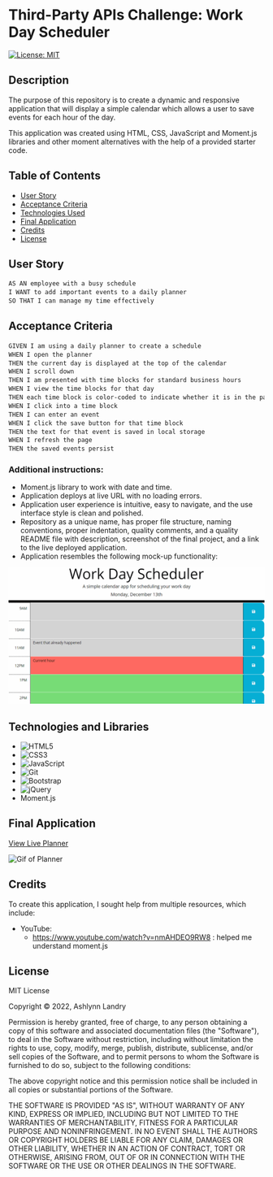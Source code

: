 # Third-Party APIs Challenge: Work Day Scheduler

[![License: MIT](https://img.shields.io/badge/License-MIT-yellow.svg)](https://opensource.org/licenses/MIT)

## Description
The purpose of this repository is to create a dynamic and responsive application that will display a simple calendar which allows a user to save events for each hour of the day.

This application was created using HTML, CSS, JavaScript and Moment.js libraries and other moment alternatives with the help of a provided starter code. 

## Table of Contents 
- [User Story](#user-story)
- [Acceptance Criteria](#acceptance-criteria)
- [Technologies Used](#technologies-and-libraries)
- [Final Application](#final-application)
- [Credits](#credits)
- [License](#license)

## User Story
```md
AS AN employee with a busy schedule
I WANT to add important events to a daily planner
SO THAT I can manage my time effectively
```

## Acceptance Criteria
```md
GIVEN I am using a daily planner to create a schedule
WHEN I open the planner
THEN the current day is displayed at the top of the calendar
WHEN I scroll down
THEN I am presented with time blocks for standard business hours
WHEN I view the time blocks for that day
THEN each time block is color-coded to indicate whether it is in the past, present, or future
WHEN I click into a time block
THEN I can enter an event
WHEN I click the save button for that time block
THEN the text for that event is saved in local storage
WHEN I refresh the page
THEN the saved events persist
```

### Additional instructions:
* Moment.js library to work with date and time.
* Application deploys at live URL with no loading errors. 
* Application user experience is intuitive, easy to navigate, and the use interface style is clean and polished.
* Repository as a unique name, has proper file structure, naming conventions, proper indentation, quality comments, and a quality README file with description, screenshot of the final project, and a link to the live deployed application.
* Application resembles the following mock-up functionality: 

![gif of mock-up](./assets/images/05-third-party-apis-homework-demo.gif)

## Technologies and Libraries
* ![HTML5](https://img.shields.io/badge/html5-%23E34F26.svg?style=for-the-badge&logo=html5&logoColor=white)
* ![CSS3](https://img.shields.io/badge/css3-%231572B6.svg?style=for-the-badge&logo=css3&logoColor=white)
* ![JavaScript](https://img.shields.io/badge/javascript-%23323330.svg?style=for-the-badge&logo=javascript&logoColor=%23F7DF1E)
* ![Git](https://img.shields.io/badge/git-%23F05033.svg?style=for-the-badge&logo=git&logoColor=white)
* ![Bootstrap](https://img.shields.io/badge/bootstrap-%23563D7C.svg?style=for-the-badge&logo=bootstrap&logoColor=white)
* ![jQuery](https://img.shields.io/badge/jquery-%230769AD.svg?style=for-the-badge&logo=jquery&logoColor=white)
* Moment.js 

## Final Application
[View Live Planner](https://ashclandry.github.io/workday-scheduler/)

![Gif of Planner](./assets/images/Daily%20Planner.gif)

## Credits
To create this application, I sought help from multiple resources, which include:

* YouTube: 
    - https://www.youtube.com/watch?v=nmAHDEO9RW8 : helped me understand moment.js 

## License 
MIT License

Copyright © 2022, Ashlynn Landry

Permission is hereby granted, free of charge, to any person obtaining a copy
of this software and associated documentation files (the "Software"), to deal
in the Software without restriction, including without limitation the rights
to use, copy, modify, merge, publish, distribute, sublicense, and/or sell
copies of the Software, and to permit persons to whom the Software is
furnished to do so, subject to the following conditions:

The above copyright notice and this permission notice shall be included in all
copies or substantial portions of the Software.

THE SOFTWARE IS PROVIDED "AS IS", WITHOUT WARRANTY OF ANY KIND, EXPRESS OR
IMPLIED, INCLUDING BUT NOT LIMITED TO THE WARRANTIES OF MERCHANTABILITY,
FITNESS FOR A PARTICULAR PURPOSE AND NONINFRINGEMENT. IN NO EVENT SHALL THE
AUTHORS OR COPYRIGHT HOLDERS BE LIABLE FOR ANY CLAIM, DAMAGES OR OTHER
LIABILITY, WHETHER IN AN ACTION OF CONTRACT, TORT OR OTHERWISE, ARISING FROM,
OUT OF OR IN CONNECTION WITH THE SOFTWARE OR THE USE OR OTHER DEALINGS IN THE
SOFTWARE.




